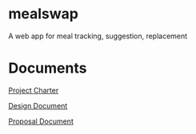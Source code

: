 # mealswap
A web app for meal tracking, suggestion, replacement
# Documents
[Project Charter](https://docs.google.com/document/d/1i3atv_sOfM6y37eskclL4mfeNLcVlG6Q2DLKEntzL3M/)

[Design Document](https://docs.google.com/document/d/10A_FZPb97JFRAgIqUa3DBfO0fmoT8VAQSwMGY2XkSQ0/)

[Proposal Document](https://docs.google.com/document/d/1aSE_ySqy7R3boWQ00VejPK5B3ScVfAJXnAtWmYoZ78E/)
